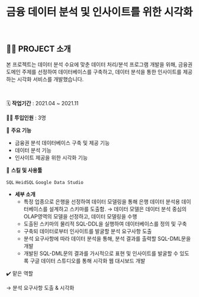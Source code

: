 # 금융 데이터 분석 및 인사이트를 위한 시각화

<div> </br> </div>

## 👩‍🏫 PROJECT 소개

 본 프로젝트는 데이터 분석 수요에 맞춘 데이터 처리/분석 프로그램 개발을 위해, 금융권 도메인 주제를 선정하여 데이터베이스를 구축하고, 데이터 분석을 통한 인사이트를 제공하는 시각화 서비스를 개발했습니다.
<div> </br> </div>

🗓️ **작업기간** : 2021.04 ~ 2021.11

👩‍💻 **투입인원** : 3명

📒 **주요 기능**

- 금융권 분석 데이터베이스 구축 및 제공 기능
- 데이터 분석 기능
- 인사이트 제공을 위한 시각화 기능

🌱 **스킬 및 사용툴**

`SQL` `HeidSQL` `Google Data Studio` 

- **세부 소개**
    - 특정 업종으로 은행을 선정하여 데이터 모델링을 통해 은행 데이터 분석용 데이터베이스를 설계하고 스키마를 도출함. → 데이터 모델은 데이터 분석 중심의 OLAP영역의 모델을 선정하고, 데이터 모델링을 수행
    - 도출된 스키마의 물리적 SQL-DDL을 실행하여 데이터베이스를 정의 및 구축
    - 구축되 데이터로부터 인사이트를 발굴할 분석 요구사항 도출
    - 분석 요구사항에 따라 데이터 분석을 통해, 분석 결과를 출력할 SQL-DML문을 개발
    - 개발된 SQL-DML문의 결과를 가시적으로 표현 및 인사이트를 발굴할 수 있도록 구글 데이터 스튜디오를 통해 시각화 웹 대시보드 개발

✔️ 맡은 역할 

→ 분석 요구사항 도출 & 시각화
<div> </br> </div>
